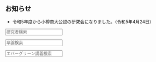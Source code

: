 ## お知らせ

- 令和5年度から小樽商大公認の研究会になりました。（令和5年4月24日）

<!-- Widget JavaScript bundle -->
<script src="https://cloud.google.com/ai/gen-app-builder/client?hl=ja"></script>

<!-- Search widget element is not visible by default -->
<gen-search-widget
  configId="5cd708e8-9bdb-4589-b90d-12ab580396f0"
  triggerId="searchWidgetTrigger">
</gen-search-widget>

<!-- Element that opens the widget on click. It does not have to be an input -->
<input placeholder="研究者検索" id="searchWidgetTrigger" />

<!-- Widget JavaScript bundle -->
<script src="https://cloud.google.com/ai/gen-app-builder/client?hl=ja"></script>

<!-- Search widget element is not visible by default -->
<gen-search-widget
  configId="10551214-d8c6-470e-9628-0e371e98c2c4"
  triggerId="searchWidgetTrigger">
</gen-search-widget>

<!-- Element that opens the widget on click. It does not have to be an input -->
<input placeholder="卒論検索" id="searchWidgetTrigger" />

<!-- Widget JavaScript bundle -->
<script src="https://cloud.google.com/ai/gen-app-builder/client?hl=ja"></script>

<!-- Search widget element is not visible by default -->
<gen-search-widget
  configId="b9ec0bf6-849f-4b90-9109-1b193a87e540"
  triggerId="searchWidgetTrigger">
</gen-search-widget>

<!-- Element that opens the widget on click. It does not have to be an input -->
<input placeholder="エバーグリーン講義検索" id="searchWidgetTrigger" />
